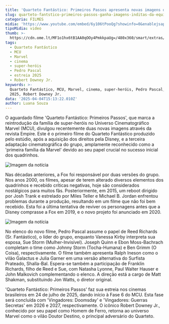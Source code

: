 ```yaml
---
title: 'Quarteto Fantástico: Primeiros Passos apresenta novas imagens da equipe'
slug: quarteto-fantstico-primeiros-passos-ganha-imagens-inditas-da-equipe
categoria: FILMES
midia: 'https://www.youtube.com/embed/6y106tPooQg?showinfo=0&enablejsapi=1'
tipoMidia: video
thumb: >-
  https://cdn.ome.lt/MF1o1hx6tB1AA0qOOy4PmkkpaUg=/480x360/smart/extras/conteudos/omelete_THUMB_-_2025-04-04T111749.744.png
tags:
  - Quarteto Fantástico
  - MCU
  - Marvel
  - cinema
  - super-heróis
  - Pedro Pascal
  - estreia 2025
  - Robert Downey Jr.
keywords: >-
  Quarteto Fantástico, MCU, Marvel, cinema, super-heróis, Pedro Pascal, estreia
  2025, Robert Downey Jr.
data: '2025-04-04T15:13:22.010Z'
author: Luana Souza
---
```


O aguardado filme 'Quarteto Fantástico: Primeiros Passos', que marca a reintrodução da família de super-heróis no Universo Cinematográfico Marvel (MCU), divulgou recentemente duas novas imagens através da revista Empire. Este é o primeiro filme do Quarteto Fantástico produzido pelo estúdio, após a aquisição dos direitos pela Disney, e a terceira adaptação cinematográfica do grupo, amplamente reconhecido como a 'primeira família da Marvel' devido ao seu papel crucial no sucesso inicial dos quadrinhos.

![Imagem da notícia](https://cdn.ome.lt/PmcNLe3dLEcX8SjXXL1PrhjZ1LU=/fit-in/837x500/smart/uploads/conteudo/fotos/Novo_Projeto_42.png)

Nas décadas anteriores, a Fox foi responsável por duas versões do grupo. Nos anos 2000, os filmes, apesar de terem alterado diversos elementos dos quadrinhos e recebido críticas negativas, hoje são considerados nostálgicos para muitos fãs. Posteriormente, em 2015, um reboot dirigido por Josh Trank e estrelado por Miles Teller e Michael B. Jordan enfrentou problemas durante a produção, resultando em um filme que não foi bem recebido. Esta foi a última tentativa de reviver os personagens antes que a Disney comprasse a Fox em 2019, e o novo projeto foi anunciado em 2020.

![Imagem da notícia](https://cdn.ome.lt/qvBQUQqRmcn0Z4T2rGUPqVJKtlc=/fit-in/837x500/smart/uploads/conteudo/fotos/Novo_Projeto_43.png)

No elenco do novo filme, Pedro Pascal assume o papel de Reed Richards (Sr. Fantástico), o líder do grupo, enquanto Vanessa Kirby interpreta sua esposa, Sue Storm (Mulher-Invisível). Joseph Quinn e Ebon Moss-Bachrach completam o time como Johnny Storm (Tocha-Humana) e Ben Grimm (O Coisa), respectivamente. O filme também apresenta Ralph Ineson como o vilão Galactus e Julia Garner em uma versão alternativa do Surfista Prateado, Shalla-Bal. Espera-se também a participação de Franklin Richards, filho de Reed e Sue, com Natasha Lyonne, Paul Walter Hauser e John Malkovich complementando o elenco. A direção está a cargo de Matt Shakman, substituindo Jon Watts, o diretor original.

'Quarteto Fantástico: Primeiros Passos' faz sua estreia nos cinemas brasileiros em 24 de julho de 2025, dando início à Fase 6 do MCU. Esta fase será concluída com 'Vingadores: Doomsday' e 'Vingadores: Guerras Secretas' em 2026 e 2027, respectivamente. O icônico Robert Downey Jr., conhecido por seu papel como Homem de Ferro, retorna ao universo Marvel como o vilão Doutor Destino, o principal adversário do Quarteto.

